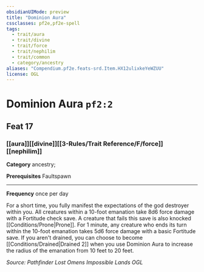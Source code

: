 ```yaml
---
obsidianUIMode: preview
title: "Dominion Aura"
cssclasses: pf2e,pf2e-spell
tags:
  - trait/aura
  - trait/divine
  - trait/force
  - trait/nephilim
  - trait/common
  - category/ancestry
aliases: "Compendium.pf2e.feats-srd.Item.HX12ulixkeYeWZUU"
license: OGL
---
```

# Dominion Aura `pf2:2`
## Feat 17
### [[aura]][[divine]][[3-Rules/Trait Reference/F/force]][[nephilim]]

**Category** ancestry; 



**Prerequisites** Faultspawn
* * *
**Frequency** once per day

For a short time, you fully manifest the expectations of the god destroyer within you. All creatures within a 10-foot emanation take 8d6 force damage with a Fortitude check save. A creature that fails this save is also knocked [[Conditions/Prone|Prone]]. For 1 minute, any creature who ends its turn within the 10-foot emanation takes 5d6 force damage with a basic Fortitude save. If you aren't drained, you can choose to become [[Conditions/Drained|Drained 2]] when you use Dominion Aura to increase the radius of the emanation from 10 feet to 20 feet.

*Source: Pathfinder Lost Omens Impossible Lands*
*OGL*